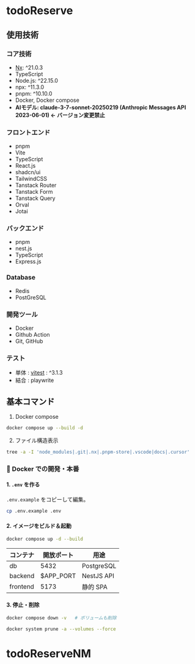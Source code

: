 # todoReserve

## 使用技術

### コア技術
- [Nx](https://nx.dev): ^21.0.3
- TypeScript
- Node.js: ^22.15.0
- npx: ^11.3.0
- pnpm: ^10.10.0
- Docker, Docker compose
- **AIモデル: claude-3-7-sonnet-20250219 (Anthropic Messages API 2023-06-01) ← バージョン変更禁止**

### フロントエンド
- pnpm
- Vite
- TypeScript
- React.js
- shadcn/ui
- TailwindCSS
- Tanstack Router
- Tanstack Form
- Tanstack Query
- Orval
- Jotai

### バックエンド
- pnpm
- nest.js
- TypeScript
- Express.js

### Database
- Redis
- PostGreSQL

### 開発ツール
- Docker
- Github Action
- Git, GitHub

### テスト
- 単体 : [vitest](https://vitest.dev) : ^3.1.3
- 結合 : playwrite

## 基本コマンド
1. Docker compose

```bash
docker compose up --build -d
```

2. ファイル構造表示

```bash
tree -a -I 'node_modules|.git|.nx|.pnpm-store|.vscode|docs|.cursor'
```

### 🐳 Docker での開発・本番

#### 1. `.env` を作る
`.env.example` をコピーして編集。

```bash
cp .env.example .env
````


#### 2. イメージをビルド＆起動

```bash
docker compose up -d --build
```

| コンテナ     | 開放ポート       | 用途         |
| -------- | ----------- | ---------- |
| db       | 5432        | PostgreSQL |
| backend  | \$APP\_PORT | NestJS API |
| frontend | 5173        | 静的 SPA     |

#### 3. 停止・削除

```bash
docker compose down -v   # ボリュームも削除
```

```bash
docker system prune -a --volumes --force
```
# todoReserveNM

